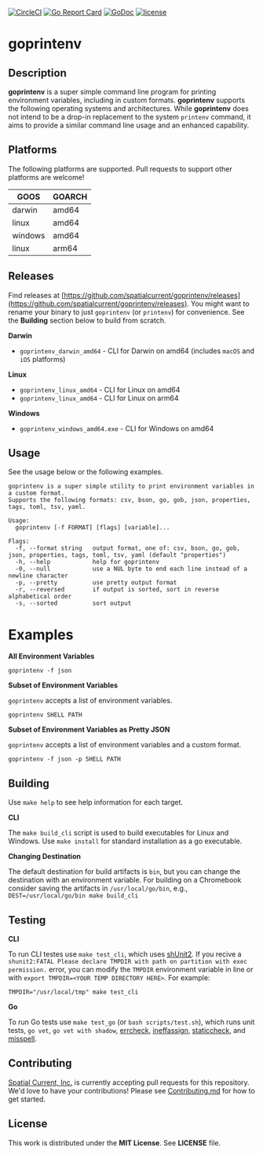 [![CircleCI](https://circleci.com/gh/spatialcurrent/goprintenv/tree/master.svg?style=svg)](https://circleci.com/gh/spatialcurrent/goprintenv/tree/master) [![Go Report Card](https://goreportcard.com/badge/spatialcurrent/goprintenv)](https://goreportcard.com/report/spatialcurrent/goprintenv)  [![GoDoc](https://godoc.org/github.com/spatialcurrent/goprintenv?status.svg)](https://godoc.org/github.com/spatialcurrent/goprintenv) [![license](http://img.shields.io/badge/license-MIT-red.svg?style=flat)](https://github.com/spatialcurrent/goprintenv/blob/master/LICENSE)

# goprintenv

## Description

**goprintenv** is a super simple command line program for printing environment variables, including in custom formats.  **goprintenv** supports the following operating systems and architectures.  While **goprintenv** does not intend to be a drop-in replacement to the system `printenv` command, it aims to provide a similar command line usage and an enhanced capability.

## Platforms

The following platforms are supported.  Pull requests to support other platforms are welcome!

| GOOS | GOARCH |
| ---- | ------ |
| darwin | amd64 |
| linux | amd64 |
| windows | amd64 |
| linux | arm64 |

## Releases

Find releases at [https://github.com/spatialcurrent/goprintenv/releases](https://github.com/spatialcurrent/goprintenv/releases).  You might want to rename your binary to just `goprintenv` (or `printenv`) for convenience.  See the **Building** section below to build from scratch.

**Darwin**

- `goprintenv_darwin_amd64` - CLI for Darwin on amd64 (includes `macOS` and `iOS` platforms)

**Linux**

- `goprintenv_linux_amd64` - CLI for Linux on amd64
- `goprintenv_linux_amd64` - CLI for Linux on arm64

**Windows**

- `goprintenv_windows_amd64.exe` - CLI for Windows on amd64

## Usage

See the usage below or the following examples.

```shell
goprintenv is a super simple utility to print environment variables in a custom format.
Supports the following formats: csv, bson, go, gob, json, properties, tags, toml, tsv, yaml.

Usage:
  goprintenv [-f FORMAT] [flags] [variable]...

Flags:
  -f, --format string   output format, one of: csv, bson, go, gob, json, properties, tags, toml, tsv, yaml (default "properties")
  -h, --help            help for goprintenv
  -0, --null            use a NUL byte to end each line instead of a newline character
  -p, --pretty          use pretty output format
  -r, --reversed        if output is sorted, sort in reverse alphabetical order
  -s, --sorted          sort output
```

# Examples

**All Environment Variables**

```shell
goprintenv -f json
```

**Subset of Environment Variables**

`goprintenv` accepts a list of environment variables.

```shell
goprintenv SHELL PATH
```

**Subset of Environment Variables as Pretty JSON**

`goprintenv` accepts a list of environment variables and a custom format.

```shell
goprintenv -f json -p SHELL PATH
```

## Building

Use `make help` to see help information for each target.

**CLI**

The `make build_cli` script is used to build executables for Linux and Windows.  Use `make install` for standard installation as a go executable.

**Changing Destination**

The default destination for build artifacts is `bin`, but you can change the destination with an environment variable.  For building on a Chromebook consider saving the artifacts in `/usr/local/go/bin`, e.g., `DEST=/usr/local/go/bin make build_cli`

## Testing

**CLI**

To run CLI testes use `make test_cli`, which uses [shUnit2](https://github.com/kward/shunit2).  If you recive a `shunit2:FATAL Please declare TMPDIR with path on partition with exec permission.` error, you can modify the `TMPDIR` environment variable in line or with `export TMPDIR=<YOUR TEMP DIRECTORY HERE>`. For example:

```
TMPDIR="/usr/local/tmp" make test_cli
```

**Go**

To run Go tests use `make test_go` (or `bash scripts/test.sh`), which runs unit tests, `go vet`, `go vet with shadow`, [errcheck](https://github.com/kisielk/errcheck), [ineffassign](https://github.com/gordonklaus/ineffassign), [staticcheck](https://staticcheck.io/), and [misspell](https://github.com/client9/misspell).

## Contributing

[Spatial Current, Inc.](https://spatialcurrent.io) is currently accepting pull requests for this repository.  We'd love to have your contributions!  Please see [Contributing.md](https://github.com/spatialcurrent/goprintenv/blob/master/CONTRIBUTING.md) for how to get started.

## License

This work is distributed under the **MIT License**.  See **LICENSE** file.
